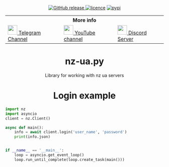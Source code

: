 <body>
	<p align="center">
	    <a href="https://github.com/xXxCLOTIxXx/nz-ua.py/releases"><img src="https://img.shields.io/github/release/xXxCLOTIxXx/nz-ua.py.svg" alt="GitHub release" />
	    <a href="https://github.com/xXxCLOTIxXx/nz-ua.py/blob/main/LICENSE"><img src="https://img.shields.io/badge/License-MIT-yellow.svg" alt="licence" /></a>
	    <a href="https://pypi.org/project/nz-ua.python/"><img src="https://img.shields.io/pypi/v/nz-ua.python" alt="pypi" /></a>
	</p>
	<table align="center">
		</tr>
		<tr> <th colspan="3">More info</th> </tr>
		<tr>
			<td>
				<a href="https://t.me/DxsarzUnion"><img src="https://upload.wikimedia.org/wikipedia/commons/8/82/Telegram_logo.svg" height="30px">
				 Telegram Channel</a>
			</td>
			<td>
				<a href="https://www.youtube.com/channel/UCNKEgQmAvt6dD7jeMLpte9Q"><img src="https://upload.wikimedia.org/wikipedia/commons/0/09/YouTube_full-color_icon_%282017%29.svg" height="30px">
				 YouTube channel</a>
			</td>
			<td>
				<a href="https://discord.gg/GtpUnsHHT4"><img src="https://www.svgrepo.com/show/353655/discord-icon.svg" height="30px">
				 Discord Server</a>
			</td>
		</tr>
	</table>
<h1 align="center">nz-ua.py</h1>
<p align="center">Library for working with nz ua servers</p>
<h1 align="center">Login example</h1>

```python
import nz
import asyncio
client = nz.Client()

async def main():
	info = await client.login('user_name', 'password')
	print(info.json)


if __name__ == '__main__':
	loop = asyncio.get_event_loop()
	loop.run_until_complete(loop.create_task(main()))
```

</body>

